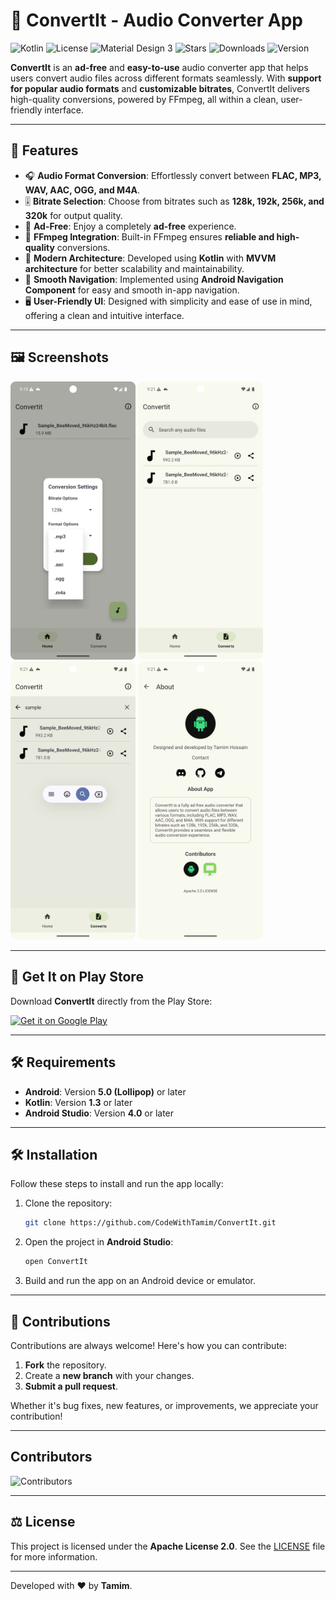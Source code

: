 # 🎵 ConvertIt - Audio Converter App
![Kotlin](https://img.shields.io/badge/Kotlin-0095D5?style=for-the-badge&logo=kotlin&logoColor=white)
![License](https://img.shields.io/badge/License-Apache%202.0-4E9CAF?style=for-the-badge&logo=open-source-initiative&logoColor=white)
![Material Design 3](https://img.shields.io/badge/Material%203-4285F4?style=for-the-badge&logo=material-design&logoColor=white)
![Stars](https://img.shields.io/github/stars/CodeWithTamim/ConvertIt?style=for-the-badge&logo=star)
![Downloads](https://img.shields.io/github/downloads/CodeWithTamim/ConvertIt/total?style=for-the-badge&logo=download)
![Version](https://img.shields.io/github/v/release/CodeWithTamim/ConvertIt?style=for-the-badge&logo=semver&logoColor=white)


**ConvertIt** is an **ad-free** and **easy-to-use** audio converter app that helps users convert audio files across different formats seamlessly. With **support for popular audio formats** and **customizable bitrates**, ConvertIt delivers high-quality conversions, powered by FFmpeg, all within a clean, user-friendly interface.

---

## 🚀 Features

- 🎧 **Audio Format Conversion**: Effortlessly convert between **FLAC, MP3, WAV, AAC, OGG, and M4A**.
- 🎚️ **Bitrate Selection**: Choose from bitrates such as **128k, 192k, 256k, and 320k** for output quality.
- 📱 **Ad-Free**: Enjoy a completely **ad-free** experience.
- 🔧 **FFmpeg Integration**: Built-in FFmpeg ensures **reliable and high-quality** conversions.
- 📐 **Modern Architecture**: Developed using **Kotlin** with **MVVM architecture** for better scalability and maintainability.
- 🧭 **Smooth Navigation**: Implemented using **Android Navigation Component** for easy and smooth in-app navigation.
- 🖥️ **User-Friendly UI**: Designed with simplicity and ease of use in mind, offering a clean and intuitive interface.

---

## 🖼️ Screenshots

<p align="left">
  <img src="images/img1.png" alt="Screenshot 1" width="200"/>
  <img src="images/img2.png" alt="Screenshot 2" width="200"/>
  <img src="images/img3.png" alt="Screenshot 3" width="200"/>
 <img src="images/img4.png" alt="Screenshot 3" width="200"/>
</p>

---

## 📱 Get It on Play Store

Download **ConvertIt** directly from the Play Store:

<p align="left">
  <a href="https://play.google.com/store/apps/details?id=com.nasahacker.convertit" target="_blank">
    <img alt="Get it on Google Play" src="https://img.shields.io/badge/Get%20it%20on-Google%20Play-4285F4?style=for-the-badge&logo=google-play&logoColor=white" width="200"/>
  </a>
</p>

---

## 🛠️ Requirements

- **Android**: Version **5.0 (Lollipop)** or later
- **Kotlin**: Version **1.3** or later
- **Android Studio**: Version **4.0** or later

---

## 🛠️ Installation

Follow these steps to install and run the app locally:

1. Clone the repository:
    ```bash
    git clone https://github.com/CodeWithTamim/ConvertIt.git
    ```

2. Open the project in **Android Studio**:
    ```bash
    open ConvertIt
    ```

3. Build and run the app on an Android device or emulator.

---

## 🤝 Contributions

Contributions are always welcome! Here's how you can contribute:

1. **Fork** the repository.
2. Create a **new branch** with your changes.
3. **Submit a pull request**.

Whether it's bug fixes, new features, or improvements, we appreciate your contribution!

---
## Contributors

![Contributors](https://contributors-img.web.app/image?repo=CodeWithTamim/ConvertIt)

---

## ⚖️ License

This project is licensed under the **Apache License 2.0**. See the [LICENSE](LICENSE) file for more information.

---

Developed with ❤️ by **Tamim**.
